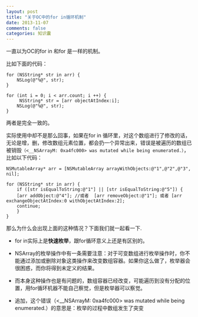 ```yaml
---
layout: post
title: "关于OC中的for in循环机制"
date: 2013-11-07
comments: false
categories: 知识囊
---
```


一直以为OC的for in 和for 是一样的机制。

比如下面的代码：

```
for (NSString* str in arr) {
	NSLog(@"%@", str);
}

for (int i = 0; i < arr.count; i ++) {
	 NSString* str = [arr objectAtIndex:i];
	NSLog(@"%@", str);
}
```

两者是完全一致的。

实际使用中却不是那么回事，如果在for in 循环里，对这个数组进行了修改的话，无论是增，删，修改数组元素位置，都会扔一个异常出来，错误是被遍历的数组已被销毁`（<__NSArrayM: 0xa4fc000> was mutated while being enumerated.）`，比如以下代码：

```objc
NSMutableArray* arr = [NSMutableArray arrayWithObjects:@"1",@"2",@"3", nil];

for (NSString* str in arr) {
	if ([str isEqualToString:@"1"] || [str isEqualToString:@"5"]) {
	[arr addObject:@"4"]; //或者  [arr removeObject:@"1"]; 或者 [arr exchangeObjectAtIndex:0 withObjectAtIndex:2];
	continue;
	}
}
```

那么为什么会出现上面的这种情况？下面我们就一起看一下.

- for in实际上是**快速枚举**，跟for循环意义上还是有区别的。

- NSArray的枚举操作中有一条需要注意：对于可变数组进行枚举操作时，你不能通过添加或删除对象这类操作来改变数组容器。如果你这么做了，枚举器会很困惑，而你将得到未定义的结果。

- 而本身这种操作也是有问题的，数组容器已经改变，可能遍历到没有分配的位置，用for循环机器不能自己察觉，但是枚举器可以察觉。

- 追加，这个错误（<__NSArrayM: 0xa4fc000> was mutated while being enumerated.）的意思是：枚举的过程中数组发生了突变
